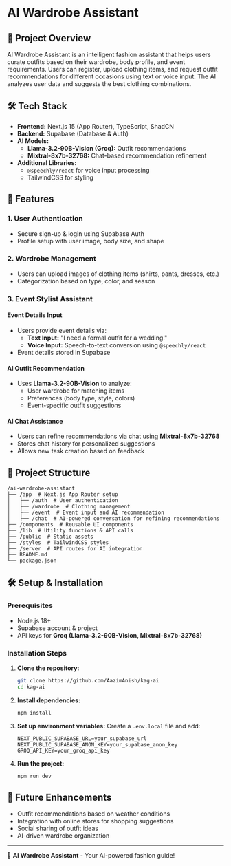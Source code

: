 # AI Wardrobe Assistant

## 📌 Project Overview
AI Wardrobe Assistant is an intelligent fashion assistant that helps users curate outfits based on their wardrobe, body profile, and event requirements. Users can register, upload clothing items, and request outfit recommendations for different occasions using text or voice input. The AI analyzes user data and suggests the best clothing combinations.

## 🛠️ Tech Stack
- **Frontend:** Next.js 15 (App Router), TypeScript, ShadCN
- **Backend:** Supabase (Database & Auth)
- **AI Models:**
  - **Llama-3.2-90B-Vision (Groq):** Outfit recommendations
  - **Mixtral-8x7b-32768:** Chat-based recommendation refinement
- **Additional Libraries:**
  - `@speechly/react` for voice input processing
  - TailwindCSS for styling

## 🚀 Features
### 1. User Authentication
- Secure sign-up & login using Supabase Auth
- Profile setup with user image, body size, and shape

### 2. Wardrobe Management
- Users can upload images of clothing items (shirts, pants, dresses, etc.)
- Categorization based on type, color, and season

### 3. Event Stylist Assistant
#### **Event Details Input**
- Users provide event details via:
  - **Text Input:** "I need a formal outfit for a wedding."
  - **Voice Input:** Speech-to-text conversion using `@speechly/react`
- Event details stored in Supabase

#### **AI Outfit Recommendation**
- Uses **Llama-3.2-90B-Vision** to analyze:
  - User wardrobe for matching items
  - Preferences (body type, style, colors)
  - Event-specific outfit suggestions

#### **AI Chat Assistance**
- Users can refine recommendations via chat using **Mixtral-8x7b-32768**
- Stores chat history for personalized suggestions
- Allows new task creation based on feedback

## 📂 Project Structure
```
/ai-wardrobe-assistant
├── /app  # Next.js App Router setup
│   ├── /auth  # User authentication
│   ├── /wardrobe  # Clothing management
│   ├── /event  # Event input and AI recommendation
│   ├── /chat  # AI-powered conversation for refining recommendations
├── /components  # Reusable UI components
├── /lib  # Utility functions & API calls
├── /public  # Static assets
├── /styles  # TailwindCSS styles
├── /server  # API routes for AI integration
├── README.md
└── package.json
```

## 🛠️ Setup & Installation
### Prerequisites
- Node.js 18+
- Supabase account & project
- API keys for **Groq (Llama-3.2-90B-Vision, Mixtral-8x7b-32768)**

### Installation Steps
1. **Clone the repository:**
   ```sh
   git clone https://github.com/AazimAnish/kag-ai
   cd kag-ai
   ```
2. **Install dependencies:**
   ```sh
   npm install
   ```
3. **Set up environment variables:**
   Create a `.env.local` file and add:
   ```env
   NEXT_PUBLIC_SUPABASE_URL=your_supabase_url
   NEXT_PUBLIC_SUPABASE_ANON_KEY=your_supabase_anon_key
   GROQ_API_KEY=your_groq_api_key
   ```
4. **Run the project:**
   ```sh
   npm run dev
   ```

## 📌 Future Enhancements
- Outfit recommendations based on weather conditions
- Integration with online stores for shopping suggestions
- Social sharing of outfit ideas
- AI-driven wardrobe organization

---
🚀 **AI Wardrobe Assistant** - Your AI-powered fashion guide!
